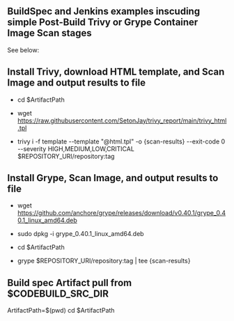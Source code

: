 ## BuildSpec and Jenkins examples inscuding simple Post-Build Trivy or Grype Container Image Scan stages
See below:

## Install Trivy, download HTML template, and Scan Image and output results to file
- cd $ArtifactPath
- wget https://raw.githubusercontent.com/SetonJay/trivy_report/main/trivy_html.tpl

- trivy i -f template --template "@html.tpl" -o {scan-results} --exit-code 0 --severity HIGH,MEDIUM,LOW,CRITICAL $REPOSITORY_URI/repository:tag

## Install Grype, Scan Image, and output results to file

 - wget https://github.com/anchore/grype/releases/download/v0.40.1/grype_0.40.1_linux_amd64.deb
 - sudo dpkg -i grype_0.40.1_linux_amd64.deb
 
 - cd $ArtifactPath
 - grype $REPOSITORY_URI/repository:tag | tee {scan-results}
 
 
## Build spec Artifact pull from $CODEBUILD_SRC_DIR
ArtifactPath=$(pwd)
cd $ArtifactPath

